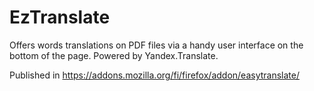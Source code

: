 # EzTranslate

Offers words translations on PDF files via a handy user interface on the bottom of the page. Powered by Yandex.Translate.

Published in https://addons.mozilla.org/fi/firefox/addon/easytranslate/
